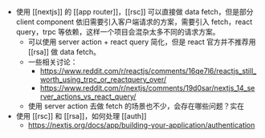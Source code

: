 - 使用 [[nextjs]] 的 [[app router]]，[[rsc]] 可以直接做 data fetch，但是部分 client component 依旧需要引入客户端请求的方案，需要引入 fetch，react query，trpc 等依赖，这样一个项目会混杂太多不同的请求方案。
	- 可以使用 server action + react query 简化，但是 react 官方并不推荐用 [[rsa]] 做 data fetch。
	- 一些相关讨论：
		- https://www.reddit.com/r/reactjs/comments/16qe7l6/reactjs_still_worth_using_trpc_or_reactquery_over/
		- https://www.reddit.com/r/nextjs/comments/19d0sar/nextjs_14_server_actions_vs_react_query/
	- 使用 server action 去做 fetch 的场景也不少，会存在哪些问题？实在
- 使用 [[rsc]] 和 [[rsa]]，如何处理 [[auth]]
	- https://nextjs.org/docs/app/building-your-application/authentication